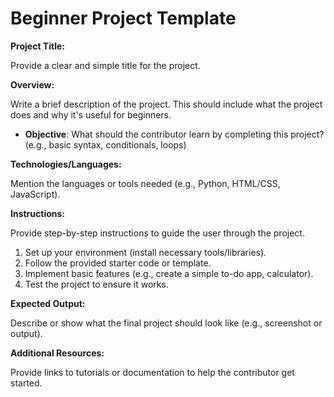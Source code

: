 # Beginner Project Template

**Project Title:**

Provide a clear and simple title for the project.

**Overview:**

Write a brief description of the project. This should include what the project does and why it's useful for beginners.
- **Objective**: What should the contributor learn by completing this project? (e.g., basic syntax, conditionals, loops)

**Technologies/Languages:**

Mention the languages or tools needed (e.g., Python, HTML/CSS, JavaScript).

**Instructions:**

Provide step-by-step instructions to guide the user through the project.
1. Set up your environment (install necessary tools/libraries).
2. Follow the provided starter code or template.
3. Implement basic features (e.g., create a simple to-do app, calculator).
4. Test the project to ensure it works.

**Expected Output:**

Describe or show what the final project should look like (e.g., screenshot or output).

**Additional Resources:**

Provide links to tutorials or documentation to help the contributor get started.

